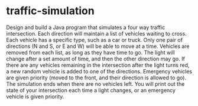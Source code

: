# traffic-simulation
Design and build a Java program that simulates a four way traffic intersection. Each direction will maintain a list of vehicles waiting to cross. Each vehicle has a specific type, such as a car or truck. Only one pair of directions (N and S, or E and W) will be able to move at a time. Vehicles are removed from each list, as long as they have time to go. The light will change after a set amount of time, and then the other direction may go. If there are any vehicles remaining in the intersection after the light turns red, a new random vehicle is added to one of the directions. Emergency vehicles are given priority (moved to the front, and their direction is allowed to go). The simulation ends when there are no vehicles left.    You will print out the state of your intersection each time a light changes, or an emergency vehicle is given priority. 

